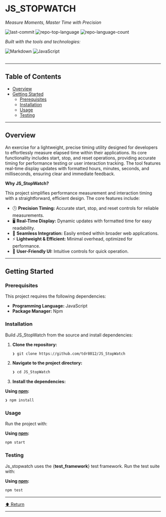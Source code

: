<div id="top">

<!-- HEADER STYLE: CLASSIC -->
<div align="left">


# JS_STOPWATCH

<em>Measure Moments, Master Time with Precision</em>

<!-- BADGES -->
<img src="https://img.shields.io/github/last-commit/tdr8012/JS_StopWatch?style=flat&logo=git&logoColor=white&color=0080ff" alt="last-commit">
<img src="https://img.shields.io/github/languages/top/tdr8012/JS_StopWatch?style=flat&color=0080ff" alt="repo-top-language">
<img src="https://img.shields.io/github/languages/count/tdr8012/JS_StopWatch?style=flat&color=0080ff" alt="repo-language-count">

<em>Built with the tools and technologies:</em>

<img src="https://img.shields.io/badge/Markdown-000000.svg?style=flat&logo=Markdown&logoColor=white" alt="Markdown">
<img src="https://img.shields.io/badge/JavaScript-F7DF1E.svg?style=flat&logo=JavaScript&logoColor=black" alt="JavaScript">

</div>
<br>

---

## Table of Contents

- [Overview](#overview)
- [Getting Started](#getting-started)
    - [Prerequisites](#prerequisites)
    - [Installation](#installation)
    - [Usage](#usage)
    - [Testing](#testing)

---

## Overview

An exercise for a lightweight, precise timing utility designed for developers to effortlessly measure elapsed time within their applications. Its core functionality includes start, stop, and reset operations, providing accurate timing for performance testing or user interaction tracking. The tool features real-time display updates with formatted hours, minutes, seconds, and milliseconds, ensuring clear and immediate feedback. 

**Why JS_StopWatch?**

This project simplifies performance measurement and interaction timing with a straightforward, efficient design. The core features include:

- 🕒 **Precision Timing:** Accurate start, stop, and reset controls for reliable measurements.
- 🖥️ **Real-Time Display:** Dynamic updates with formatted time for easy readability.
- 🎯 **Seamless Integration:** Easily embed within broader web applications.
- ⚡ **Lightweight & Efficient:** Minimal overhead, optimized for performance.
- 🔧 **User-Friendly UI:** Intuitive controls for quick operation.

---

## Getting Started

### Prerequisites

This project requires the following dependencies:

- **Programming Language:** JavaScript
- **Package Manager:** Npm

### Installation

Build JS_StopWatch from the source and install dependencies:

1. **Clone the repository:**

    ```sh
    ❯ git clone https://github.com/tdr8012/JS_StopWatch
    ```

2. **Navigate to the project directory:**

    ```sh
    ❯ cd JS_StopWatch
    ```

3. **Install the dependencies:**

**Using [npm](https://www.npmjs.com/):**

```sh
❯ npm install
```

### Usage

Run the project with:

**Using [npm](https://www.npmjs.com/):**

```sh
npm start
```

### Testing

Js_stopwatch uses the {__test_framework__} test framework. Run the test suite with:

**Using [npm](https://www.npmjs.com/):**

```sh
npm test
```

---

<div align="left"><a href="#top">⬆ Return</a></div>

---
